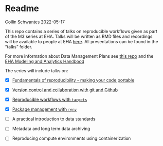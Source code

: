 Readme
================
Collin Schwantes
2022-05-17

This repo contains a series of talks on reproducible workflows given as
part of the M3 series at EHA. Talks will be written as RMD files and
recordings will be available to people at EHA
[here](https://airtable.com/appwlxIzmQx5njRtQ/tbledVCO9MRKkK9MW/viwd5Kt2QVw7lyAKb?blocks=hide).
All presentations can be found in the “talks” folder.

For more information about Data Management Plans see [this
repo](https://github.com/ecohealthalliance/data-mgmt-plan) and the [EHA
Modeling and Analytics
Handbood](https://ecohealthalliance.github.io/eha-ma-handbook/index.html)

The series will include talks on:

- [x] [Fundamentals of reproducibility - making your code
  portable](https://airtable.com/appwlxIzmQx5njRtQ/tbledVCO9MRKkK9MW/viwFlSmwQVLydq9Ri/recZnmKU3g9AQXik9?blocks=hide)
- [x] [Version control and collaboration with git and
  Github](https://airtable.com/appwlxIzmQx5njRtQ/tbledVCO9MRKkK9MW/viwFlSmwQVLydq9Ri/recRN0yUR4Tagp2nf?blocks=hide)
- [x] [Reproducible workflows with
  `targets`](https://airtable.com/appwlxIzmQx5njRtQ/tbledVCO9MRKkK9MW/viwFlSmwQVLydq9Ri/recLn3sCLesOsopqS?blocks=hide)
- [x] [Package management with
  `renv`](https://airtable.com/appwlxIzmQx5njRtQ/tbledVCO9MRKkK9MW/viwFlSmwQVLydq9Ri/receDurRk5Rg1jWBt?blocks=hide)
- [ ] A practical introduction to data standards
- [ ] Metadata and long term data archiving
- [ ] Reproducing compute environments using containerization

